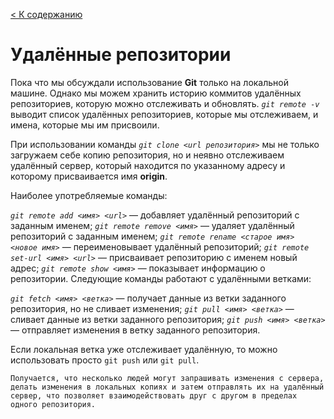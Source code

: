 [< К содержанию](/README.md)

# Удалённые репозитории

Пока что мы обсуждали использование **Git** только на локальной машине. Однако мы можем хранить историю коммитов удалённых репозиториев, которую можно отслеживать и обновлять. *`git remote -v`* выводит список удалённых репозиториев, которые мы отслеживаем, и имена, которые мы им присвоили.

При использовании команды *`git clone <url репозитория>`* мы не только загружаем себе копию репозитория, но и неявно отслеживаем удалённый сервер, который находится по указанному адресу и которому присваивается имя **origin**.

Наиболее употребляемые команды:

*`git remote add <имя> <url>`* — добавляет удалённый репозиторий с заданным именем;
*`git remote remove <имя>`* — удаляет удалённый репозиторий с заданным именем;
*`git remote rename <старое имя> <новое имя>`* — переименовывает удалённый репозиторий;
*`git remote set-url <имя> <url>`* — присваивает репозиторию с именем новый адрес;
*`git remote show <имя>`* — показывает информацию о репозитории.
Следующие команды работают с удалёнными ветками:

*`git fetch <имя> <ветка>`* — получает данные из ветки заданного репозитория, но не сливает изменения;
*`git pull <имя> <ветка>`* — сливает данные из ветки заданного репозитория;
*`git push <имя> <ветка>`* — отправляет изменения в ветку заданного репозитория.   
    
Если локальная ветка уже отслеживает удалённую, то можно использовать просто `git push` или `git pull`.


    Получается, что несколько людей могут запрашивать изменения с сервера, делать изменения в локальных копиях и затем отправлять их на удалённый сервер, что позволяет взаимодействовать друг с другом в пределах одного репозитория.